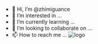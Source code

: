 - 👋 Hi, I’m @zhimiguance
- 👀 I’m interested in ...
- 🌱 I’m currently learning ...
- 💞️ I’m looking to collaborate on ...
- 📫 How to reach me ...
![logo](https://github.com/zhimiguance/zhimiguance/assets/135687121/73e59913-91d3-4dee-b251-00d36d7a0f1f)

<!---
zhimiguance/zhimiguance is a ✨ special ✨ repository because its `README.md` (this file) appears on your GitHub profile.
You can click the Preview link to take a look at your changes.
--->
